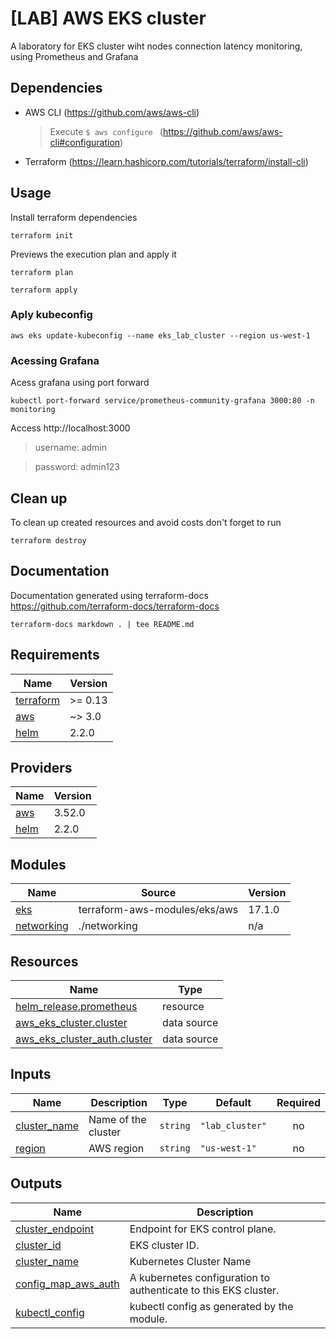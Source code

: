 # [LAB] AWS EKS cluster
A laboratory for EKS cluster wiht nodes connection latency monitoring, using Prometheus and Grafana
## Dependencies
- AWS CLI (https://github.com/aws/aws-cli)
  > Execute `$ aws configure ` (https://github.com/aws/aws-cli#configuration)
- Terraform (https://learn.hashicorp.com/tutorials/terraform/install-cli)
## Usage
Install terraform dependencies
```
terraform init
```
Previews the execution plan and apply it
```
terraform plan
```
```
terraform apply
```
### Aply kubeconfig
```
aws eks update-kubeconfig --name eks_lab_cluster --region us-west-1
```
### Acessing Grafana
Acess grafana using port forward
```
kubectl port-forward service/prometheus-community-grafana 3000:80 -n monitoring
```
Access http://localhost:3000
 > username: admin

> password: admin123
## Clean up
To clean up created resources and avoid costs don't forget to run
```
terraform destroy
```
## Documentation
Documentation generated using terraform-docs
https://github.com/terraform-docs/terraform-docs
```
terraform-docs markdown . | tee README.md
```

## Requirements

| Name | Version |
|------|---------|
| <a name="requirement_terraform"></a> [terraform](#requirement\_terraform) | >= 0.13 |
| <a name="requirement_aws"></a> [aws](#requirement\_aws) | ~> 3.0 |
| <a name="requirement_helm"></a> [helm](#requirement\_helm) | 2.2.0 |

## Providers

| Name | Version |
|------|---------|
| <a name="provider_aws"></a> [aws](#provider\_aws) | 3.52.0 |
| <a name="provider_helm"></a> [helm](#provider\_helm) | 2.2.0 |

## Modules

| Name | Source | Version |
|------|--------|---------|
| <a name="module_eks"></a> [eks](#module\_eks) | terraform-aws-modules/eks/aws | 17.1.0 |
| <a name="module_networking"></a> [networking](#module\_networking) | ./networking | n/a |

## Resources

| Name | Type |
|------|------|
| [helm_release.prometheus](https://registry.terraform.io/providers/hashicorp/helm/2.2.0/docs/resources/release) | resource |
| [aws_eks_cluster.cluster](https://registry.terraform.io/providers/hashicorp/aws/latest/docs/data-sources/eks_cluster) | data source |
| [aws_eks_cluster_auth.cluster](https://registry.terraform.io/providers/hashicorp/aws/latest/docs/data-sources/eks_cluster_auth) | data source |

## Inputs

| Name | Description | Type | Default | Required |
|------|-------------|------|---------|:--------:|
| <a name="input_cluster_name"></a> [cluster\_name](#input\_cluster\_name) | Name of the cluster | `string` | `"lab_cluster"` | no |
| <a name="input_region"></a> [region](#input\_region) | AWS region | `string` | `"us-west-1"` | no |

## Outputs

| Name | Description |
|------|-------------|
| <a name="output_cluster_endpoint"></a> [cluster\_endpoint](#output\_cluster\_endpoint) | Endpoint for EKS control plane. |
| <a name="output_cluster_id"></a> [cluster\_id](#output\_cluster\_id) | EKS cluster ID. |
| <a name="output_cluster_name"></a> [cluster\_name](#output\_cluster\_name) | Kubernetes Cluster Name |
| <a name="output_config_map_aws_auth"></a> [config\_map\_aws\_auth](#output\_config\_map\_aws\_auth) | A kubernetes configuration to authenticate to this EKS cluster. |
| <a name="output_kubectl_config"></a> [kubectl\_config](#output\_kubectl\_config) | kubectl config as generated by the module. |
